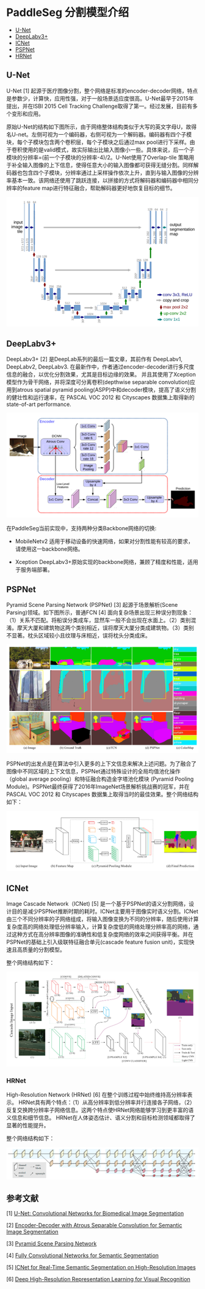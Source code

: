 # PaddleSeg 分割模型介绍

- [U-Net](#U-Net)	
- [DeepLabv3+](#DeepLabv3)	
- [ICNet](#ICNet)	
- [PSPNet](#PSPNet)
- [HRNet](#HRNet)

## U-Net
U-Net [1] 起源于医疗图像分割，整个网络是标准的encoder-decoder网络，特点是参数少，计算快，应用性强，对于一般场景适应度很高。U-Net最早于2015年提出，并在ISBI 2015 Cell Tracking Challenge取得了第一。经过发展，目前有多个变形和应用。

原始U-Net的结构如下图所示，由于网络整体结构类似于大写的英文字母U，故得名U-net。左侧可视为一个编码器，右侧可视为一个解码器。编码器有四个子模块，每个子模块包含两个卷积层，每个子模块之后通过max pool进行下采样。由于卷积使用的是valid模式，故实际输出比输入图像小一些。具体来说，后一个子模块的分辨率=(前一个子模块的分辨率-4)/2。U-Net使用了Overlap-tile 策略用于补全输入图像的上下信息，使得任意大小的输入图像都可获得无缝分割。同样解码器也包含四个子模块，分辨率通过上采样操作依次上升，直到与输入图像的分辨率基本一致。该网络还使用了跳跃连接，以拼接的方式将解码器和编码器中相同分辨率的feature map进行特征融合，帮助解码器更好地恢复目标的细节。

![](./imgs/unet.png)

## DeepLabv3+

DeepLabv3+ [2] 是DeepLab系列的最后一篇文章，其前作有 DeepLabv1, DeepLabv2, DeepLabv3.
在最新作中，作者通过encoder-decoder进行多尺度信息的融合，以优化分割效果，尤其是目标边缘的效果。
并且其使用了Xception模型作为骨干网络，并将深度可分离卷积(depthwise separable convolution)应用到atrous spatial pyramid pooling(ASPP)中和decoder模块，提高了语义分割的健壮性和运行速率，在 PASCAL VOC 2012 和 Cityscapes 数据集上取得新的state-of-art performance.

![](./imgs/deeplabv3p.png)

在PaddleSeg当前实现中，支持两种分类Backbone网络的切换:

- MobileNetv2
适用于移动设备的快速网络，如果对分割性能有较高的要求，请使用这一backbone网络。

- Xception
DeepLabv3+原始实现的backbone网络，兼顾了精度和性能，适用于服务端部署。

## PSPNet

Pyramid Scene Parsing Network (PSPNet) [3] 起源于场景解析(Scene Parsing)领域。如下图所示，普通FCN [4] 面向复杂场景出现三种误分割现象：（1）关系不匹配。将船误分类成车，显然车一般不会出现在水面上。（2）类别混淆。摩天大厦和建筑物这两个类别相近，误将摩天大厦分类成建筑物。（3）类别不显著。枕头区域较小且纹理与床相近，误将枕头分类成床。

![](./imgs/pspnet2.png)

PSPNet的出发点是在算法中引入更多的上下文信息来解决上述问题。为了融合了图像中不同区域的上下文信息，PSPNet通过特殊设计的全局均值池化操作（global average pooling）和特征融合构造金字塔池化模块 (Pyramid Pooling Module)。PSPNet最终获得了2016年ImageNet场景解析挑战赛的冠军，并在PASCAL VOC 2012 和 Cityscapes 数据集上取得当时的最佳效果。整个网络结构如下：

![](./imgs/pspnet.png)


## ICNet

Image Cascade Network（ICNet) [5] 是一个基于PSPNet的语义分割网络，设计目的是减少PSPNet推断时期的耗时。ICNet主要用于图像实时语义分割。ICNet由三个不同分辨率的子网络组成，将输入图像变换为不同的分辨率，随后使用计算复杂度高的网络处理低分辨率输入，计算复杂度低的网络处理分辨率高的网络，通过这种方式在高分辨率图像的准确性和低复杂度网络的效率之间获得平衡。并在PSPNet的基础上引入级联特征融合单元(cascade feature fusion unit)，实现快速且高质量的分割模型。

整个网络结构如下：

![](./imgs/icnet.png)

### HRNet

High-Resolution Network (HRNet) [6] 在整个训练过程中始终维持高分辨率表示。
HRNet具有两个特点：（1）从高分辨率到低分辨率并行连接各子网络，（2）反复交换跨分辨率子网络信息。这两个特点使HRNet网络能够学习到更丰富的语义信息和细节信息。
HRNet在人体姿态估计、语义分割和目标检测领域都取得了显著的性能提升。

整个网络结构如下：

![](./imgs/hrnet.png)

## 参考文献

[1] [U-Net: Convolutional Networks for Biomedical Image Segmentation](https://arxiv.org/abs/1505.04597)

[2] [Encoder-Decoder with Atrous Separable Convolution for Semantic Image Segmentation](https://arxiv.org/abs/1802.02611)

[3] [Pyramid Scene Parsing Network](https://arxiv.org/abs/1612.01105)

[4] [Fully Convolutional Networks for Semantic Segmentation](https://people.eecs.berkeley.edu/~jonlong/long_shelhamer_fcn.pdf)

[5] [ICNet for Real-Time Semantic Segmentation on High-Resolution Images](https://arxiv.org/abs/1704.08545)

[6] [Deep High-Resolution Representation Learning for Visual Recognition](https://arxiv.org/abs/1908.07919)

